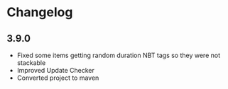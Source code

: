 # Changelog
## 3.9.0
- Fixed some items getting random duration NBT tags so they were not stackable
- Improved Update Checker
- Converted project to maven